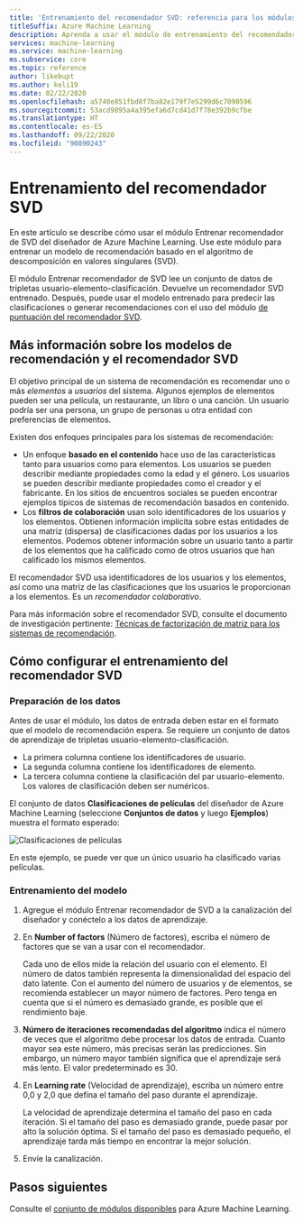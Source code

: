 ```yaml
---
title: 'Entrenamiento del recomendador SVD: referencia para los módulos'
titleSuffix: Azure Machine Learning
description: Aprenda a usar el módulo de entrenamiento del recomendador SVD en Azure Machine Learning para entrenar a un recomendador bayesiano con el algoritmo SVD.
services: machine-learning
ms.service: machine-learning
ms.subservice: core
ms.topic: reference
author: likebupt
ms.author: keli19
ms.date: 02/22/2020
ms.openlocfilehash: a5740e851fbd8f7ba82e179f7e5299d6c7090596
ms.sourcegitcommit: 53acd9895a4a395efa6d7cd41d7f78e392b9cfbe
ms.translationtype: HT
ms.contentlocale: es-ES
ms.lasthandoff: 09/22/2020
ms.locfileid: "90890243"
---
```

# <a name="train-svd-recommender"></a>Entrenamiento del recomendador SVD

En este artículo se describe cómo usar el módulo Entrenar recomendador de SVD del diseñador de Azure Machine Learning. Use este módulo para entrenar un modelo de recomendación basado en el algoritmo de descomposición en valores singulares (SVD).  

El módulo Entrenar recomendador de SVD lee un conjunto de datos de tripletas usuario-elemento-clasificación. Devuelve un recomendador SVD entrenado. Después, puede usar el modelo entrenado para predecir las clasificaciones o generar recomendaciones con el uso del módulo [ de puntuación del recomendador SVD](score-svd-recommender.md).  


  
## <a name="more-about-recommendation-models-and-the-svd-recommender"></a>Más información sobre los modelos de recomendación y el recomendador SVD  

El objetivo principal de un sistema de recomendación es recomendar uno o más *elementos* a *usuarios* del sistema. Algunos ejemplos de elementos pueden ser una película, un restaurante, un libro o una canción. Un usuario podría ser una persona, un grupo de personas u otra entidad con preferencias de elementos.  

Existen dos enfoques principales para los sistemas de recomendación: 

+ Un enfoque **basado en el contenido** hace uso de las características tanto para usuarios como para elementos. Los usuarios se pueden describir mediante propiedades como la edad y el género. Los usuarios se pueden describir mediante propiedades como el creador y el fabricante. En los sitios de encuentros sociales se pueden encontrar ejemplos típicos de sistemas de recomendación basados en contenido. 
+ Los **filtros de colaboración** usan solo identificadores de los usuarios y los elementos. Obtienen información implícita sobre estas entidades de una matriz (dispersa) de clasificaciones dadas por los usuarios a los elementos. Podemos obtener información sobre un usuario tanto a partir de los elementos que ha calificado como de otros usuarios que han calificado los mismos elementos.  

El recomendador SVD usa identificadores de los usuarios y los elementos, así como una matriz de las clasificaciones que los usuarios le proporcionan a los elementos. Es un *recomendador colaborativo*. 

Para más información sobre el recomendador SVD, consulte el documento de investigación pertinente: [Técnicas de factorización de matriz para los sistemas de recomendación](https://datajobs.com/data-science-repo/Recommender-Systems-[Netflix].pdf).


## <a name="how-to-configure-train-svd-recommender"></a>Cómo configurar el entrenamiento del recomendador SVD  

### <a name="prepare-data"></a>Preparación de los datos

Antes de usar el módulo, los datos de entrada deben estar en el formato que el modelo de recomendación espera. Se requiere un conjunto de datos de aprendizaje de tripletas usuario-elemento-clasificación.

+ La primera columna contiene los identificadores de usuario.
+ La segunda columna contiene los identificadores de elemento.
+ La tercera columna contiene la clasificación del par usuario-elemento. Los valores de clasificación deben ser numéricos.  

El conjunto de datos **Clasificaciones de películas** del diseñador de Azure Machine Learning (seleccione **Conjuntos de datos** y luego **Ejemplos**) muestra el formato esperado:

![Clasificaciones de películas](media/module/movie-ratings-dataset.png)

En este ejemplo, se puede ver que un único usuario ha clasificado varias películas. 

### <a name="train-the-model"></a>Entrenamiento del modelo

1.  Agregue el módulo Entrenar recomendador de SVD a la canalización del diseñador y conéctelo a los datos de aprendizaje.  
   
2.  En **Number of factors** (Número de factores), escriba el número de factores que se van a usar con el recomendador.  
    
    Cada uno de ellos mide la relación del usuario con el elemento. El número de datos también representa la dimensionalidad del espacio del dato latente. Con el aumento del número de usuarios y de elementos, se recomienda establecer un mayor número de factores. Pero tenga en cuenta que si el número es demasiado grande, es posible que el rendimiento baje.
    
3.  **Número de iteraciones recomendadas del algoritmo** indica el número de veces que el algoritmo debe procesar los datos de entrada. Cuanto mayor sea este número, más precisas serán las predicciones. Sin embargo, un número mayor también significa que el aprendizaje será más lento. El valor predeterminado es 30.

4.  En **Learning rate** (Velocidad de aprendizaje), escriba un número entre 0,0 y 2,0 que defina el tamaño del paso durante el aprendizaje.

    La velocidad de aprendizaje determina el tamaño del paso en cada iteración. Si el tamaño del paso es demasiado grande, puede pasar por alto la solución óptima. Si el tamaño del paso es demasiado pequeño, el aprendizaje tarda más tiempo en encontrar la mejor solución. 
  
5.  Envíe la canalización.  


## <a name="next-steps"></a>Pasos siguientes

Consulte el [conjunto de módulos disponibles](module-reference.md) para Azure Machine Learning. 

